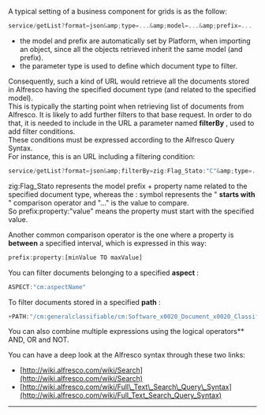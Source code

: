 A typical setting of a business component for grids is as the follow:

```js
service/getList?format=json&amp;type=...&amp;model=...&amp;prefix=...
```

* the model and prefix are automatically set by Platform, when importing an object, since all the objects retrieved inherit the same model \(and prefix\).
* the parameter type is used to define which document type to filter.

Consequently, such a kind of URL would retrieve all the documents stored in Alfresco having the specified document type \(and related to the specified model\).  
This is typically the starting point when retrieving list of documents from Alfresco. It is likely to add further filters to that base request. In order to do that, it is needed to include in the URL a parameter named  **filterBy** , used to add filter conditions.  
These conditions must be expressed according to the Alfresco Query Syntax.  
For instance, this is an URL including a filtering condition:

```js
service/getList?format=json&amp;filterBy=zig:Flag_Stato:"C"&amp;type=...
```

zig:Flag\_Stato represents the model prefix + property name related to the specified document type, whereas the : symbol represents the " **starts with** " comparison operator and "…" is the value to compare.  
So prefix:property:"value" means the property must start with the specified value.

Another common comparison operator is the one where a property is  **between**  a specified interval, which is expressed in this way:

```js
prefix:property:[minValue TO maxValue]
```

You can filter documents belonging to a specified  **aspect** :

```js
ASPECT:"cm:aspectName"
```

To filter documents stored in a specified  **path** :

```js
+PATH:"/cm:generalclassifiable/cm:Software_x0020_Document_x0020_Classification/member"
```

You can also combine multiple expressions using the logical operators\*\*  AND, OR and NOT.

You can have a deep look at the Alfresco syntax through these two links:

* [http://wiki.alfresco.com/wiki/Search](http://wiki.alfresco.com/wiki/Search)
* [http://wiki.alfresco.com/wiki/Full\_Text\_Search\_Query\_Syntax](http://wiki.alfresco.com/wiki/Full_Text_Search_Query_Syntax)

---



